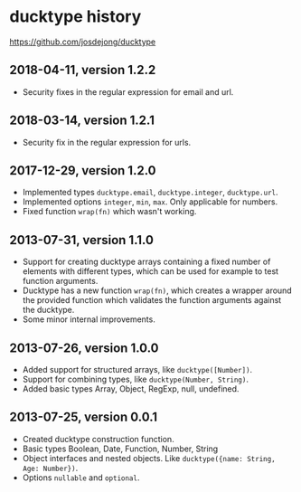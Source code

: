 # ducktype history

https://github.com/josdejong/ducktype


## 2018-04-11, version 1.2.2

- Security fixes in the regular expression for email and url.


## 2018-03-14, version 1.2.1

- Security fix in the regular expression for urls.


## 2017-12-29, version 1.2.0

- Implemented types `ducktype.email`, `ducktype.integer`, `ducktype.url`.
- Implemented options `integer`, `min`, `max`. Only applicable for numbers.
- Fixed function `wrap(fn)` which wasn't working.


## 2013-07-31, version 1.1.0

- Support for creating ducktype arrays containing a fixed number of elements
  with different types, which can be used for example to test function
  arguments.
- Ducktype has a new function `wrap(fn)`, which creates a wrapper around
  the provided function which validates the function arguments against the
  ducktype.
- Some minor internal improvements.


## 2013-07-26, version 1.0.0

- Added support for structured arrays, like `ducktype([Number])`.
- Support for combining types, like `ducktype(Number, String)`.
- Added basic types Array, Object, RegExp, null, undefined.


## 2013-07-25, version 0.0.1

- Created ducktype construction function.
- Basic types Boolean, Date, Function, Number, String
- Object interfaces and nested objects.
  Like `ducktype({name: String, Age: Number})`.
- Options `nullable` and `optional`.
